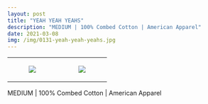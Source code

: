 ```yaml
---
layout: post
title: "YEAH YEAH YEAHS"
description: "MEDIUM | 100% Combed Cotton | American Apparel"
date: 2021-03-08
img: /img/0131-yeah-yeah-yeahs.jpg
---
```




<table style="width:100%;"><tr><td style="vertical-align:top;">
      <figure class="tmblr-full" data-orig-height="2048" data-orig-width="1365" data-orig-src="https://concertshirts.netlify.app/shirts/0131/0131-01.jpg"><img src="https://64.media.tumblr.com/ca1b01520fb284d93669eea992d3c80f/26c25968689675d0-c4/s540x810/70a5ddc400fe7652b37168f98c3c3e352aa8fc2e.jpg" data-orig-height="2048" data-orig-width="1365" data-orig-src="https://concertshirts.netlify.app/shirts/0131/0131-01.jpg"/></figure></td>
    <td style="vertical-align:top;">
      <figure class="tmblr-full" data-orig-height="2048" data-orig-width="1365" data-orig-src="https://concertshirts.netlify.app/shirts/0131/0131-02.jpg"><img src="https://64.media.tumblr.com/5977600c0fcc0ec7e21f73d98b049558/26c25968689675d0-51/s540x810/6d0d2414d8f2f71efdb5050dc559dbb22cae0f84.jpg" data-orig-height="2048" data-orig-width="1365" data-orig-src="https://concertshirts.netlify.app/shirts/0131/0131-02.jpg"/></figure></td>
  </tr></table><p>
  MEDIUM | 100% Combed Cotton | American Apparel
</p>
